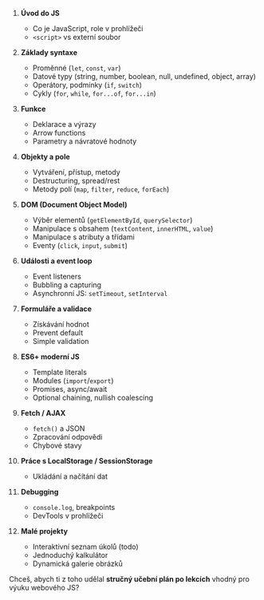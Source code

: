 1. **Úvod do JS**

   * Co je JavaScript, role v prohlížeči
   * `<script>` vs externí soubor

2. **Základy syntaxe**

   * Proměnné (`let`, `const`, `var`)
   * Datové typy (string, number, boolean, null, undefined, object, array)
   * Operátory, podmínky (`if`, `switch`)
   * Cykly (`for`, `while`, `for...of`, `for...in`)

3. **Funkce**

   * Deklarace a výrazy
   * Arrow functions
   * Parametry a návratové hodnoty

4. **Objekty a pole**

   * Vytváření, přístup, metody
   * Destructuring, spread/rest
   * Metody polí (`map`, `filter`, `reduce`, `forEach`)

5. **DOM (Document Object Model)**

   * Výběr elementů (`getElementById`, `querySelector`)
   * Manipulace s obsahem (`textContent`, `innerHTML`, `value`)
   * Manipulace s atributy a třídami
   * Eventy (`click`, `input`, `submit`)

6. **Události a event loop**

   * Event listeners
   * Bubbling a capturing
   * Asynchronní JS: `setTimeout`, `setInterval`

7. **Formuláře a validace**

   * Získávání hodnot
   * Prevent default
   * Simple validation

8. **ES6+ moderní JS**

   * Template literals
   * Modules (`import`/`export`)
   * Promises, async/await
   * Optional chaining, nullish coalescing

9. **Fetch / AJAX**

   * `fetch()` a JSON
   * Zpracování odpovědi
   * Chybové stavy

10. **Práce s LocalStorage / SessionStorage**

    * Ukládání a načítání dat

11. **Debugging**

    * `console.log`, breakpoints
    * DevTools v prohlížeči

12. **Malé projekty**

    * Interaktivní seznam úkolů (todo)
    * Jednoduchý kalkulátor
    * Dynamická galerie obrázků

Chceš, abych ti z toho udělal **stručný učební plán po lekcích** vhodný pro výuku webového JS?
